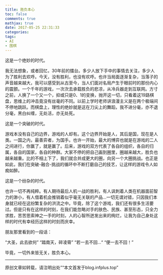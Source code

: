 ```yaml
---
title: 胜负本心
toc: false
comments: true
mathjax: true
date: 2017-05-25 22:31:33
categories:
tags:
- AI
- 围棋
---
```

这是一个绝妙的时代。

我无法想象，或者回忆，30年前的擂台。多少人放下手中的事情去关注，多少人为了胜利去欢呼。今天，没有胜利，也没有欢呼。也许当局面逐渐复杂，当落子的声音越来越大，我可以感受到从古至今，当人们面对名局产生于眼前时的那份内心的震颤。一个千年的游戏，一次次去承载胜负的悲凉，从冷兵器走到互联网。方寸之前，人换了一个又一个，抑或只是0、1的变换，抛开这一切，只看着这19路棋盘，思维上的冲击竟没有丝毫的不同。以前上学时老师讲浪漫主义是在两个极端间不停地跳跃。而棋盘上，理性的绝妙就是这在刀尖上的舞蹈，我不进分毫，亦不退分毫，黑白纠缠，无处活，亦无处死。

这是一个突破的时代。

游戏本没有自己的边界，游戏的人却有。这个边界开始是人，其后是国，现在是人类。一国之内，最善弈者，为国手。也许一开始，最大的博弈也就是在游戏的二人之间进行，你赢了，就是赢了。后来，游戏的双方代表了各自的组织，各自的归属，各自的国家，各自的种群。大家不停的把自己画到圈里，圈越来越大，胜负也越来越重。比的不相上下了，我们就合并成更大的圈，向另一个大圈挑战。也正是如此，我们在突破-融合-挑战的循环中不断打磨自己的技艺，让这样的游戏令人如痴如醉。

这是一个纷杂的时代。

也许一切不再纯粹。有人期待最后人机一战的胜利，有人讽刺着人类在机器面前智力的渺小，有人借着机会推销着似乎毫无关联的产品...一切无谓对错，只因我们本身就已经在这纷繁复杂的洪流之中。毕竟，除了这个游戏，我们还有很多生活要过。但是只有在这样的时刻，在我们能忽略对手的肤色、民族、甚至形态，只全力求胜，苦苦思索神之一手的时刻，人的心智所迸发出来的绚烂，让我为自己身处这样的时代有幸经历这样的时刻而庆幸。

朋友那里看到的一段话：

“大圣，此去欲何”
“踏南天，碎凌霄”
“若一去不回...“
“便一去不回！”

毕竟，一切外来皆无关，胜负本心。


----------------
原创文章如转载，请注明出处”“本文首发于blog.infplus.top”
